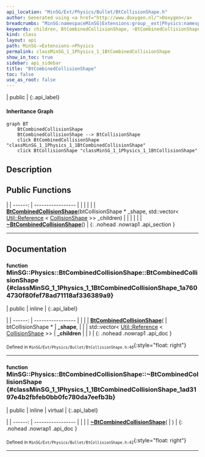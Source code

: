 ```yaml
---
api_location: "MinSG/Ext/Physics/Bullet/BtCollisionShape.h"
author: Generated using <a href="http://www.doxygen.nl/">Doxygen</a>
breadcrumbs: "MinSG:namespaceMinSG|Extensions:group__ext|Physics:namespaceMinSG_1_1Physics"
keywords: children, BtCombinedCollisionShape, ~BtCombinedCollisionShape
kind: class
layout: api
path: MinSG->Extensions->Physics
permalink: classMinSG_1_1Physics_1_1BtCombinedCollisionShape
show_in_toc: true
sidebar: api_sidebar
title: "BtCombinedCollisionShape"
toc: false
use_as_root: false
---
```


| public |
{:.api_label}

#### Inheritance Graph

```mermaid
graph BT
	BtCombinedCollisionShape
	BtCombinedCollisionShape --> BtCollisionShape
	click BtCombinedCollisionShape "classMinSG_1_1Physics_1_1BtCombinedCollisionShape"
	click BtCollisionShape "classMinSG_1_1Physics_1_1BtCollisionShape"
```

## Description





## Public Functions

|
| ------: | ----------------- |
|  | |
|  | **[BtCombinedCollisionShape](#classMinSG_1_1Physics_1_1BtCombinedCollisionShape_1a7604730f80fef78ad71118af336389a9)**(btCollisionShape * _shape, std::vector< [Util::Reference](classUtil_1_1Reference) < [CollisionShape](classMinSG_1_1Physics_1_1CollisionShape) >> _children) |
|  | |
|  | **[~BtCombinedCollisionShape](#classMinSG_1_1Physics_1_1BtCombinedCollisionShape_1ad3197e4b2fbfeb0bb0fc780da7eefb3b)**() |
{: .nohead .nowrap1 .api_section }


-------------------------------------------------------------------

## Documentation

### <small>function</small><br/> MinSG::Physics::BtCombinedCollisionShape::BtCombinedCollisionShape {#classMinSG_1_1Physics_1_1BtCombinedCollisionShape_1a7604730f80fef78ad71118af336389a9}

| public | inline |
{:.api_label}

|
| ------: | ----------------- |
|  |
|  **[BtCombinedCollisionShape](#classMinSG_1_1Physics_1_1BtCombinedCollisionShape_1a7604730f80fef78ad71118af336389a9)**( | btCollisionShape * | **_shape**, |
| | std::vector< [Util::Reference](classUtil_1_1Reference) < [CollisionShape](classMinSG_1_1Physics_1_1CollisionShape) >> | **_children** |
|   ) |
{: .nohead .nowrap1 .api_doc }





<sub>Defined in `MinSG/Ext/Physics/Bullet/BtCollisionShape.h:40`</sub>{:style="float: right"}

-------------------------------------------------------------------

### <small>function</small><br/> MinSG::Physics::BtCombinedCollisionShape::~BtCombinedCollisionShape {#classMinSG_1_1Physics_1_1BtCombinedCollisionShape_1ad3197e4b2fbfeb0bb0fc780da7eefb3b}

| public | inline | virtual |
{:.api_label}

|
| ------: | ----------------- |
|  |
|  **[~BtCombinedCollisionShape](#classMinSG_1_1Physics_1_1BtCombinedCollisionShape_1ad3197e4b2fbfeb0bb0fc780da7eefb3b)**( |  ) |
{: .nohead .nowrap1 .api_doc }





<sub>Defined in `MinSG/Ext/Physics/Bullet/BtCollisionShape.h:42`</sub>{:style="float: right"}

-------------------------------------------------------------------

